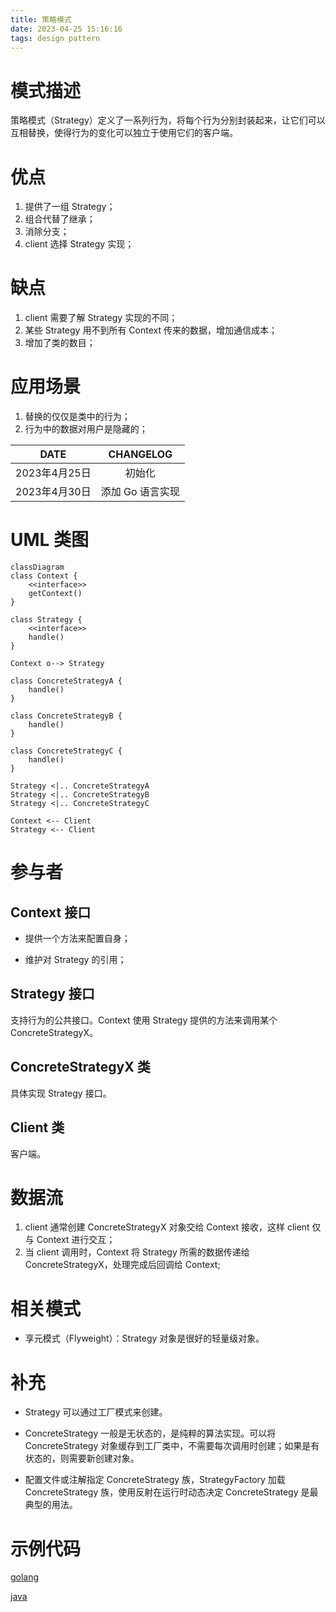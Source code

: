 ```yaml
---
title: 策略模式
date: 2023-04-25 15:16:16
tags: design pattern
---
```


# 模式描述

策略模式（Strategy）定义了一系列行为，将每个行为分别封装起来，让它们可以互相替换，使得行为的变化可以独立于使用它们的客户端。

# 优点

1. 提供了一组 Strategy；
2. 组合代替了继承；
3. 消除分支；
4. client 选择 Strategy 实现；

# 缺点

1. client 需要了解 Strategy 实现的不同；
2. 某些 Strategy 用不到所有 Context 传来的数据，增加通信成本；
3. 增加了类的数目；

# 应用场景

1. 替换的仅仅是类中的行为；
2. 行为中的数据对用户是隐藏的；

<!-- more -->

|     DATE      |    CHANGELOG     |
| :-----------: | :--------------: |
| 2023年4月25日 |      初始化      |
| 2023年4月30日 | 添加 Go 语言实现 |

# UML 类图

```mermaid
classDiagram
class Context {
	<<interface>>
	getContext()
}

class Strategy {
	<<interface>>
	handle()
}

Context o--> Strategy

class ConcreteStrategyA {
	handle()
}

class ConcreteStrategyB {
	handle()
}

class ConcreteStrategyC {
	handle()
}

Strategy <|.. ConcreteStrategyA
Strategy <|.. ConcreteStrategyB
Strategy <|.. ConcreteStrategyC

Context <-- Client
Strategy <-- Client
```

# 参与者

## Context 接口

- 提供一个方法来配置自身；

- 维护对 Strategy 的引用；

## Strategy 接口

支持行为的公共接口。Context 使用 Strategy 提供的方法来调用某个 ConcreteStrategyX。

## ConcreteStrategyX 类

具体实现 Strategy 接口。

## Client 类

客户端。

# 数据流

1. client 通常创建 ConcreteStrategyX 对象交给 Context 接收，这样 client 仅与 Context 进行交互；
2. 当 client 调用时，Context 将 Strategy 所需的数据传递给 ConcreteStrategyX，处理完成后回调给 Context;

# 相关模式

- 享元模式（Flyweight）：Strategy 对象是很好的轻量级对象。

# 补充

- Strategy 可以通过工厂模式来创建。

- ConcreteStrategy 一般是无状态的，是纯粹的算法实现。可以将 ConcreteStrategy 对象缓存到工厂类中，不需要每次调用时创建；如果是有状态的，则需要新创建对象。
- 配置文件或注解指定 ConcreteStrategy 族，StrategyFactory 加载 ConcreteStrategy 族，使用反射在运行时动态决定 ConcreteStrategy 是最典型的用法。

# 示例代码

[golang](https://github.com/hanzhang2566/design-patterns-examples/blob/main/go-patterns/behavioral/strategy/strategy_test.go)

[java](https://github.com/hanzhang2566/design-patterns-examples/blob/main/java-patterns/src/test/java/behavioral/strategy/ClientTest.java)
